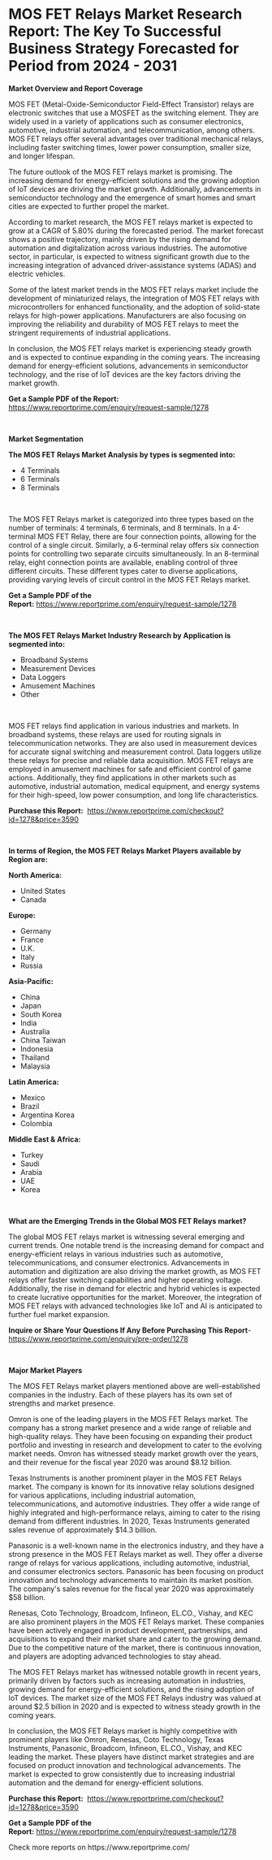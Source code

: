 <p><h1>MOS FET Relays Market Research Report: The Key To Successful Business Strategy Forecasted for Period from 2024 - 2031</h1></p><p><strong>Market Overview and Report Coverage</strong></p>
<p><p>MOS FET (Metal-Oxide-Semiconductor Field-Effect Transistor) relays are electronic switches that use a MOSFET as the switching element. They are widely used in a variety of applications such as consumer electronics, automotive, industrial automation, and telecommunication, among others. MOS FET relays offer several advantages over traditional mechanical relays, including faster switching times, lower power consumption, smaller size, and longer lifespan.</p><p>The future outlook of the MOS FET relays market is promising. The increasing demand for energy-efficient solutions and the growing adoption of IoT devices are driving the market growth. Additionally, advancements in semiconductor technology and the emergence of smart homes and smart cities are expected to further propel the market.</p><p>According to market research, the MOS FET relays market is expected to grow at a CAGR of 5.80% during the forecasted period. The market forecast shows a positive trajectory, mainly driven by the rising demand for automation and digitalization across various industries. The automotive sector, in particular, is expected to witness significant growth due to the increasing integration of advanced driver-assistance systems (ADAS) and electric vehicles.</p><p>Some of the latest market trends in the MOS FET relays market include the development of miniaturized relays, the integration of MOS FET relays with microcontrollers for enhanced functionality, and the adoption of solid-state relays for high-power applications. Manufacturers are also focusing on improving the reliability and durability of MOS FET relays to meet the stringent requirements of industrial applications.</p><p>In conclusion, the MOS FET relays market is experiencing steady growth and is expected to continue expanding in the coming years. The increasing demand for energy-efficient solutions, advancements in semiconductor technology, and the rise of IoT devices are the key factors driving the market growth.</p></p>
<p><strong>Get a Sample PDF of the Report:</strong> <a href="https://www.reportprime.com/enquiry/request-sample/1278">https://www.reportprime.com/enquiry/request-sample/1278</a></p>
<p>&nbsp;</p>
<p><strong>Market Segmentation</strong></p>
<p><strong>The MOS FET Relays Market Analysis by types is segmented into:</strong></p>
<p><ul><li>4 Terminals</li><li>6 Terminals</li><li>8 Terminals</li></ul></p>
<p>&nbsp;</p>
<p><p>The MOS FET Relays market is categorized into three types based on the number of terminals: 4 terminals, 6 terminals, and 8 terminals. In a 4-terminal MOS FET Relay, there are four connection points, allowing for the control of a single circuit. Similarly, a 6-terminal relay offers six connection points for controlling two separate circuits simultaneously. In an 8-terminal relay, eight connection points are available, enabling control of three different circuits. These different types cater to diverse applications, providing varying levels of circuit control in the MOS FET Relays market.</p></p>
<p><strong>Get a Sample PDF of the Report:</strong>&nbsp;<a href="https://www.reportprime.com/enquiry/request-sample/1278">https://www.reportprime.com/enquiry/request-sample/1278</a></p>
<p>&nbsp;</p>
<p><strong>The MOS FET Relays Market Industry Research by Application is segmented into:</strong></p>
<p><ul><li>Broadband Systems</li><li>Measurement Devices</li><li>Data Loggers</li><li>Amusement Machines</li><li>Other</li></ul></p>
<p>&nbsp;</p>
<p><p>MOS FET relays find application in various industries and markets. In broadband systems, these relays are used for routing signals in telecommunication networks. They are also used in measurement devices for accurate signal switching and measurement control. Data loggers utilize these relays for precise and reliable data acquisition. MOS FET relays are employed in amusement machines for safe and efficient control of game actions. Additionally, they find applications in other markets such as automotive, industrial automation, medical equipment, and energy systems for their high-speed, low power consumption, and long life characteristics.</p></p>
<p><strong>Purchase this Report:</strong>&nbsp; <a href="https://www.reportprime.com/checkout?id=1278&price=3590">https://www.reportprime.com/checkout?id=1278&price=3590</a></p>
<p>&nbsp;</p>
<p><strong>In terms of Region, the MOS FET Relays Market Players available by Region are:</strong></p>
<p>
    <p> <strong> North America: </strong>
        <ul>
            <li>United States</li>
            <li>Canada</li>
        </ul>
        </p> 
    <p> <strong> Europe: </strong>
        <ul>
            <li>Germany</li>
            <li>France</li>
            <li>U.K.</li>
            <li>Italy</li>
            <li>Russia</li>
        </ul>
        </p> 
    <p> <strong> Asia-Pacific: </strong>
        <ul>
            <li>China</li>
            <li>Japan</li>
            <li>South Korea</li>
            <li>India</li>
            <li>Australia</li>
            <li>China Taiwan</li>
            <li>Indonesia</li>
            <li>Thailand</li>
            <li>Malaysia</li>
        </ul>
        </p> 
    <p> <strong> Latin America: </strong>
        <ul>
            <li>Mexico</li>
            <li>Brazil</li>
            <li>Argentina Korea</li>
            <li>Colombia</li>
        </ul>
        </p> 
    <p> <strong> Middle East & Africa: </strong>
        <ul>
            <li>Turkey</li>
            <li>Saudi</li>
            <li>Arabia</li>
            <li>UAE</li>
            <li>Korea</li>
        </ul>
    </p>
    </p>
<p>&nbsp;</p>
<p><strong>What are the Emerging Trends in the Global MOS FET Relays market?</strong></p>
<p><p>The global MOS FET relays market is witnessing several emerging and current trends. One notable trend is the increasing demand for compact and energy-efficient relays in various industries such as automotive, telecommunications, and consumer electronics. Advancements in automation and digitization are also driving the market growth, as MOS FET relays offer faster switching capabilities and higher operating voltage. Additionally, the rise in demand for electric and hybrid vehicles is expected to create lucrative opportunities for the market. Moreover, the integration of MOS FET relays with advanced technologies like IoT and AI is anticipated to further fuel market expansion.</p></p>
<p><strong>Inquire or Share Your Questions If Any Before Purchasing This Report</strong>- <a href="https://www.reportprime.com/enquiry/pre-order/1278">https://www.reportprime.com/enquiry/pre-order/1278</a></p>
<p>&nbsp;</p>
<p><strong>Major Market Players</strong></p>
<p><p>The MOS FET Relays market players mentioned above are well-established companies in the industry. Each of these players has its own set of strengths and market presence.</p><p>Omron is one of the leading players in the MOS FET Relays market. The company has a strong market presence and a wide range of reliable and high-quality relays. They have been focusing on expanding their product portfolio and investing in research and development to cater to the evolving market needs. Omron has witnessed steady market growth over the years, and their revenue for the fiscal year 2020 was around $8.12 billion.</p><p>Texas Instruments is another prominent player in the MOS FET Relays market. The company is known for its innovative relay solutions designed for various applications, including industrial automation, telecommunications, and automotive industries. They offer a wide range of highly integrated and high-performance relays, aiming to cater to the rising demand from different industries. In 2020, Texas Instruments generated sales revenue of approximately $14.3 billion.</p><p>Panasonic is a well-known name in the electronics industry, and they have a strong presence in the MOS FET Relays market as well. They offer a diverse range of relays for various applications, including automotive, industrial, and consumer electronics sectors. Panasonic has been focusing on product innovation and technology advancements to maintain its market position. The company's sales revenue for the fiscal year 2020 was approximately $58 billion.</p><p>Renesas, Coto Technology, Broadcom, Infineon, EL.CO., Vishay, and KEC are also prominent players in the MOS FET Relays market. These companies have been actively engaged in product development, partnerships, and acquisitions to expand their market share and cater to the growing demand. Due to the competitive nature of the market, there is continuous innovation, and players are adopting advanced technologies to stay ahead.</p><p>The MOS FET Relays market has witnessed notable growth in recent years, primarily driven by factors such as increasing automation in industries, growing demand for energy-efficient solutions, and the rising adoption of IoT devices. The market size of the MOS FET Relays industry was valued at around $2.5 billion in 2020 and is expected to witness steady growth in the coming years.</p><p>In conclusion, the MOS FET Relays market is highly competitive with prominent players like Omron, Renesas, Coto Technology, Texas Instruments, Panasonic, Broadcom, Infineon, EL.CO., Vishay, and KEC leading the market. These players have distinct market strategies and are focused on product innovation and technological advancements. The market is expected to grow consistently due to increasing industrial automation and the demand for energy-efficient solutions.</p></p>
<p><strong>Purchase this Report:</strong>&nbsp;&nbsp;<a href="https://www.reportprime.com/checkout?id=1278&price=3590">https://www.reportprime.com/checkout?id=1278&price=3590</a></p>
<p></p>
<p><strong>Get a Sample PDF of the Report:</strong>&nbsp;<a href="https://www.reportprime.com/enquiry/request-sample/1278">https://www.reportprime.com/enquiry/request-sample/1278</a></p>
<p>Check more reports on https://www.reportprime.com/</p>